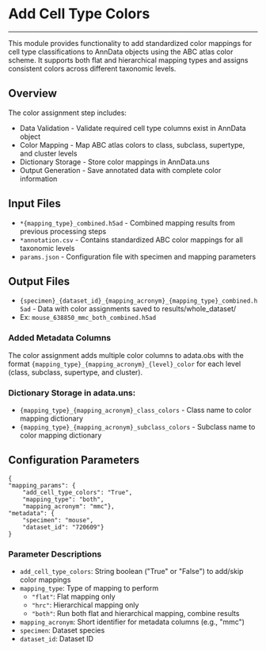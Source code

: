 # Add Cell Type Colors
---
This module provides functionality to add standardized color mappings for cell type classifications to AnnData objects using the ABC atlas color scheme. It supports both flat and hierarchical mapping types and assigns consistent colors across different taxonomic levels.

## Overview
The color assignment step includes:

- Data Validation - Validate required cell type columns exist in AnnData object
- Color Mapping - Map ABC atlas colors to class, subclass, supertype, and cluster levels
- Dictionary Storage - Store color mappings in AnnData.uns
- Output Generation - Save annotated data with complete color information

## Input Files

- `*{mapping_type}_combined.h5ad` - Combined mapping results from previous processing steps 
- `*annotation.csv` - Contains standardized ABC color mappings for all taxonomic levels
- `params.json` - Configuration file with specimen and mapping parameters
  
## Output Files

- `{specimen}_{dataset_id}_{mapping_acronym}_{mapping_type}_combined.h5ad` - Data with color assignments saved to results/whole_dataset/
- Ex: `mouse_638850_mmc_both_combined.h5ad`
  
### Added Metadata Columns
The color assignment adds multiple color columns to adata.obs with the format `{mapping_type}_{mapping_acronym}_{level}_color` for each level (class, subclass, supertype, and cluster).

### Dictionary Storage in adata.uns:

- `{mapping_type}_{mapping_acronym}_class_colors` - Class name to color mapping dictionary
- `{mapping_type}_{mapping_acronym}_subclass_colors` - Subclass name to color mapping dictionary

## Configuration Parameters

    {
    "mapping_params": {
        "add_cell_type_colors": "True",
        "mapping_type": "both",
        "mapping_acronym": "mmc"},
    "metadata": {
        "specimen": "mouse",
        "dataset_id": "720609"}
    }
    
### Parameter Descriptions

- `add_cell_type_colors`: String boolean ("True" or "False") to add/skip color mappings
- `mapping_type`: Type of mapping to perform
  - `"flat"`: Flat mapping only
  - `"hrc"`: Hierarchical mapping only 
  - `"both"`: Run both flat and hierarchical mapping, combine results
- `mapping_acronym`: Short identifier for metadata columns (e.g., "mmc")
- `specimen`: Dataset species
- `dataset_id`: Dataset ID


